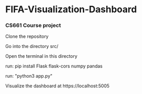 # FIFA-Visualization-Dashboard
### CS661 Course project

Clone the repository

Go into the directory src/

Open the terminal in this directory

run: pip install Flask flask-cors numpy pandas

run: "python3 app.py"

Visualize the dashboard at https://localhost:5005
